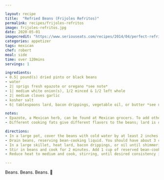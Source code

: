 ```yaml
---

layout: recipe
title:  "Refried Beans (Frijoles Refritos)"
permalink: recipes/frijoles-refritos
image: frijoles-refritos.jpg
date: 2020-05-01
imagecredit: "https://www.seriouseats.com/recipes/2014/04/perfect-refried-beans.html"
categories: appetizer
tags: mexican
chef: robert
meal: side
time: over 120mins
servings: 1

ingredients:
- 0.5| pound(s) dried pinto or black beans
- water
- 2| sprigs fresh epazote or oregano *see note*
- 1| medium white onion(s), 1/2 minced & 1/2 left whole
- 2| medium cloves garlic
- kosher salt
- 6| tablespoons lard, bacon drippings, vegetable oil, or butter *see note*

notes: 
- Epazote, a Mexican herb, can be found at Mexican grocers. To add other flavors to the refried beans, try sautéing a pinch of ground cumin or fresh chilis with the minced onion, or puréeing toasted dried chilis into the mixture. 
- Different cooking fats give different flavors to the beans; lard is one of the most traditional, and it adds a porky, funky depth to the beans that's hard to beat; bacon ups the ante even more by layering in a smoky flavor; vegetable oil keeps things neutral so you can really enjoy the flavor of the beans and the aromatics; and butter is decadent and rich without being overpowering.

directions:
- In a large pot, cover the beans with cold water by at least 2 inches. Add herb sprigs, the whole onion half, and garlic cloves and bring to a boil over high heat. Reduce heat to simmer and cook until beans are very tender, about 1 to 2 hours. Season with salt. 
- Drain beans, reserving bean-cooking liquid. You should have about 3 cups of cooked beans; if you have more, measure out 3 cups of beans and reserve the rest for another use. Discard herb sprigs, onion, and garlic.
- In a large skillet, heat lard, bacon drippings, or oil until shimmering, or butter until foaming, over medium-high heat. Add minced onion and cook, stirring occasionally, until translucent and lightly golden, about 7 minutes. 
- Stir in beans and cook for 2 minutes. Add 1 cup of reserved bean-cooking liquid. Using bean masher, potato masher, or back of a wooden spoon, smash the beans to form a chunky purée; alternatively, use a stick blender to make a smoother purée. 
- Reduce heat to medium and cook, stirring, until desired consistency is reached; if refried beans are too dry, add more bean-cooking liquid, 1 tablespoon at a time, as needed. Season with salt and serve.

---
```


Beans. Beans. Beans. 🔪